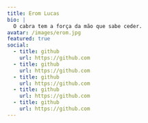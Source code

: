 ```yaml
---
title: Erom Lucas
bio: |
  O cabra tem a força da mão que sabe ceder.
avatar: /images/erom.jpg
featured: true
social:
  - title: github
    url: https://github.com
  - title: github
    url: https://github.com
  - title: github
    url: https://github.com
  - title: github
    url: https://github.com
  - title: github
    url: https://github.com
---
```

